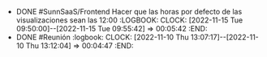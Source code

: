 - DONE #SunnSaaS/Frontend Hacer que las horas por defecto de las visualizaciones sean las 12:00
  :LOGBOOK:
  CLOCK: [2022-11-15 Tue 09:50:00]--[2022-11-15 Tue 09:55:42] =>  00:05:42
  :END:
- DONE #Reunión
  :logbook:
  CLOCK: [2022-11-10 Thu 13:07:17]--[2022-11-10 Thu 13:12:04] =>  00:04:47
  :END:
